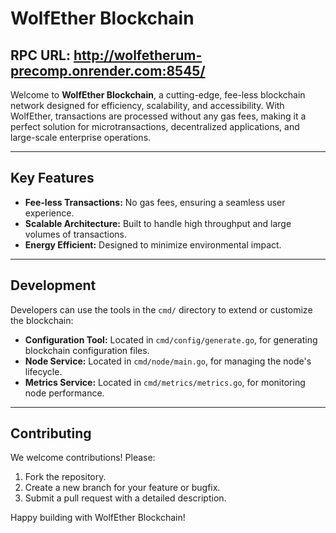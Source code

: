 # WolfEther Blockchain
## RPC URL: http://wolfetherum-precomp.onrender.com:8545/
Welcome to **WolfEther Blockchain**, a cutting-edge, fee-less blockchain network designed for efficiency, scalability, and accessibility. With WolfEther, transactions are processed without any gas fees, making it a perfect solution for microtransactions, decentralized applications, and large-scale enterprise operations.

---

## Key Features

- **Fee-less Transactions:** No gas fees, ensuring a seamless user experience.
- **Scalable Architecture:** Built to handle high throughput and large volumes of transactions.
- **Energy Efficient:** Designed to minimize environmental impact.

---


## Development

Developers can use the tools in the `cmd/` directory to extend or customize the blockchain:

- **Configuration Tool:** Located in `cmd/config/generate.go`, for generating blockchain configuration files.
- **Node Service:** Located in `cmd/node/main.go`, for managing the node's lifecycle.
- **Metrics Service:** Located in `cmd/metrics/metrics.go`, for monitoring node performance.

---

## Contributing

We welcome contributions! Please:
1. Fork the repository.
2. Create a new branch for your feature or bugfix.
3. Submit a pull request with a detailed description.

Happy building with WolfEther Blockchain!

